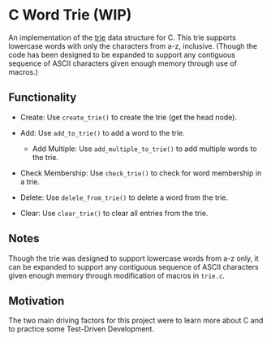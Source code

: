 # C Word Trie (WIP) 

An implementation of the [trie](https://en.wikipedia.org/wiki/Trie) data structure for C. This trie supports lowercase
words with only the characters from a-z, inclusive. (Though the code has been designed to be expanded to support any
contiguous sequence of ASCII characters given enough memory through use of macros.)

## Functionality

- Create: Use `create_trie()` to create the trie (get the head node).
- Add: Use `add_to_trie()` to add a word to the trie.

  - Add Multiple: Use `add_multiple_to_trie()` to add multiple words to the trie.

- Check Membership: Use `check_trie()` to check for word membership in a trie.
- Delete: Use `delele_from_trie()` to delete a word from the trie.
- Clear: Use `clear_trie()` to clear all entries from the trie.

## Notes

Though the trie was designed to support lowercase words from a-z only, it can be expanded to support any contiguous
sequence of ASCII characters given enough memory through modification of macros in `trie.c`.

## Motivation

The two main driving factors for this project were to learn more about C and to practice some Test-Driven Development.
